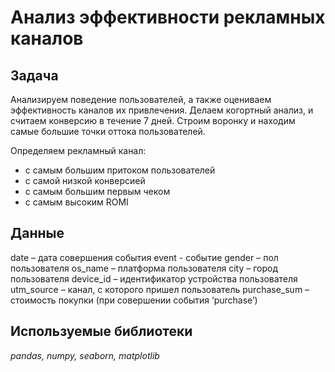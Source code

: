 # Анализ эффективности рекламных каналов

## Задача 
Анализируем поведение пользователей, а также оцениваем эффективность каналов их привлечения.
Делаем когортный анализ, и считаем конверсию в течение 7 дней.
Строим воронку и находим самые большие точки оттока пользователей. 

Определяем рекламный канал:
- с самым большим притоком пользователей
- с самой низкой конверсией
- с самым большим первым чеком
- с самым высоким ROMI

## Данные

date – дата совершения события
event - событие
gender – пол пользователя
os_name – платформа пользователя
city – город пользователя
device_id – идентификатор устройства пользователя
utm_source – канал, с которого пришел пользователь
purchase_sum – стоимость покупки (при совершении события ‘purchase’)

## Используемые библиотеки

*pandas, numpy, seaborn, matplotlib* 
